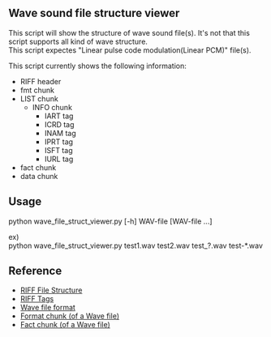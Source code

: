 ## Wave sound file structure viewer

This script will show the structure of wave sound file(s). It's not that this script supports all kind of wave structure.  
This script expectes "Linear pulse code modulation(Linear PCM)" file(s).

This script currently shows the following information:

- RIFF header
- fmt chunk
- LIST chunk
	- INFO chunk
		- IART tag
		- ICRD tag
		- INAM tag
		- IPRT tag
		- ISFT tag
		- IURL tag
- fact chunk
- data chunk

## Usage

python wave_file_struct_viewer.py [-h] WAV-file [WAV-file ...]

ex)  
python wave_file_struct_viewer.py test1.wav test2.wav test_?.wav test-*.wav


## Reference

- [RIFF File Structure](https://johnloomis.org/cpe102/asgn/asgn1/riff.html)  
- [RIFF Tags](https://exiftool.org/TagNames/RIFF.html)  
- [Wave file format](https://www.recordingblogs.com/wiki/wave-file-format)  
- [Format chunk (of a Wave file)](https://www.recordingblogs.com/wiki/format-chunk-of-a-wave-file)  
- [Fact chunk (of a Wave file)](https://www.recordingblogs.com/wiki/fact-chunk-of-a-wave-file)

